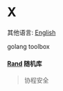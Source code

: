 # X
其他语言: [English](https://github.com/goroom/x/blob/master/README.md)

golang toolbox

#### [Rand](https://github.com/goroom/x/tree/master/randx) 随机库
> 协程安全